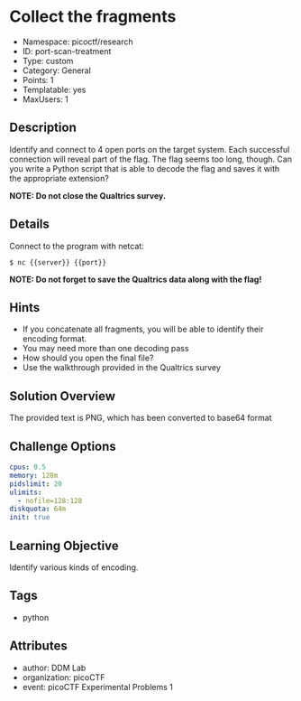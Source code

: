 # Collect the fragments

- Namespace: picoctf/research
- ID: port-scan-treatment
- Type: custom
- Category: General
- Points: 1
- Templatable: yes
- MaxUsers: 1

## Description

Identify and connect to 4 open ports on the target system.
Each successful connection will reveal part of the flag.
The flag seems too long, though. Can you write a Python script that is able to
decode the flag and saves it with the appropriate extension?

**NOTE: Do not close the Qualtrics survey.**

## Details

Connect to the program with netcat:

`$ nc {{server}} {{port}}`

**NOTE: Do not forget to save the Qualtrics data along with the flag!**


## Hints

- If you concatenate all fragments, you will be able to identify their encoding format.
- You may need more than one decoding pass
- How should you open the final file?
- Use the walkthrough provided in the Qualtrics survey

## Solution Overview

The provided text is PNG, which has been converted to base64 format

## Challenge Options

```yaml
cpus: 0.5
memory: 128m
pidslimit: 20
ulimits:
  - nofile=128:128
diskquota: 64m
init: true
```

## Learning Objective

Identify various kinds of encoding.

## Tags

- python

## Attributes

- author: DDM Lab
- organization: picoCTF
- event: picoCTF Experimental Problems 1

